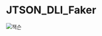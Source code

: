 # JTSON_DLI_Faker

![잭슨](https://github.com/user-attachments/assets/7b49c6a7-f222-4f06-922c-1d3ed24d0889)


